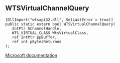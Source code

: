 ## WTSVirtualChannelQuery

```
[DllImport("wtsapi32.dll", SetLastError = true)]
public static extern bool WTSVirtualChannelQuery(
   IntPtr hChannelHandle,
   WTS_VIRTUAL_CLASS WtsVirtualClass,
   ref IntPtr ppBuffer,
   ref int pBytesReturned
);
```

[Microsoft documentation](https://docs.microsoft.com/en-us/windows/win32/api/wtsapi32/nf-wtsapi32-wtsvirtualchannelquery)
